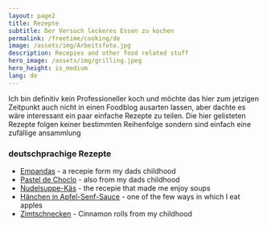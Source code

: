 ```yaml
---
layout: page2
title: Rezepte
subtitle: Der Versuch leckeres Essen zu kochen 
permalink: /freetime/cooking/de
image: /assets/img/Arbeitsfoto.jpg
description: Recepies and other food related stuff
hero_image: /assets/img/grilling.jpeg
hero_height: is_medium
lang: de
---
```

Ich bin definitiv kein Professioneller koch und möchte das hier zum jetzigen Zeitpunkt auch nicht in einen Foodblog ausarten lassen, aber dachte es wäre interessant ein paar einfache Rezepte zu teilen. 
Die hier gelisteten Rezepte folgen keiner bestimmten Reihenfolge sondern sind einfach eine zufällige ansammlung

### deutschprachige Rezepte
 - [Empandas](/freetime/cooking/empanadas/de) - a recepie form my dads childhood
 - [Pastel de Choclo](/freetime/cooking/pastel-de-choclo/de) - also from my dads childhood
 - [Nudelsuppe-Käs](/freetime/cooking/nudelsuppe-kaes/de) - the recepie that made me enjoy soups
 - [Hänchen in Apfel-Senf-Sauce](/freetime/cooking/haehnchen-apfel-senf-sauce/de) - one of the few ways in which I eat apples
 - [Zimtschnecken](/freetime/cooking/cinnamon-rolls/de) - Cinnamon rolls from my childhood
